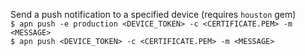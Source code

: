 Send a push notification to a specified device (requires `houston` gem)<br>
`$ apn push -e production <DEVICE_TOKEN> -c <CERTIFICATE.PEM> -m <MESSAGE>`<br>
`$ apn push <DEVICE_TOKEN> -c <CERTIFICATE.PEM> -m <MESSAGE>`<br>
